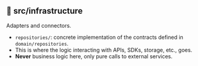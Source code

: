 ## 📁 src/infrastructure

Adapters and connectors.

- `repositories/`: concrete implementation of the contracts defined in `domain/repositories`.
- This is where the logic interacting with APIs, SDKs, storage, etc., goes.
- **Never** business logic here, only pure calls to external services.
